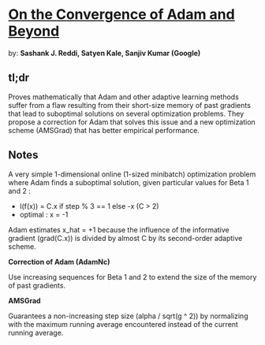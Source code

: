 # [On the Convergence of Adam and Beyond](https://openreview.net/pdf?id=ryQu7f-RZ) 

by: **Sashank J. Reddi, Satyen Kale, Sanjiv Kumar (Google)**

## tl;dr

Proves mathematically that Adam and other adaptive learning methods suffer from a flaw resulting from their short-size memory of past gradients that lead to suboptimal solutions on several optimization problems.
They propose a correction for Adam that solves this issue and a new optimization scheme (AMSGrad) that has better empirical performance.

## Notes

A very simple 1-dimensional online (1-sized minibatch) optimization problem where Adam finds a suboptimal solution, given particular values for Beta 1 and 2 :

* l(f(x)) = C.x if step % 3 == 1 else -x     (C > 2)
* optimal : x = -1

Adam estimates x_hat = +1 because the influence of the informative gradient (grad(C.x)) is divided by almost C by its second-order adaptive scheme.

**Correction of Adam (AdamNc)**

Use increasing sequences for Beta 1 and 2 to extend the size of the memory of past gradients.

**AMSGrad**

Guarantees a non-increasing step size (alpha / sqrt(g ^ 2)) by normalizing with the maximum running average encountered instead of the current running average.